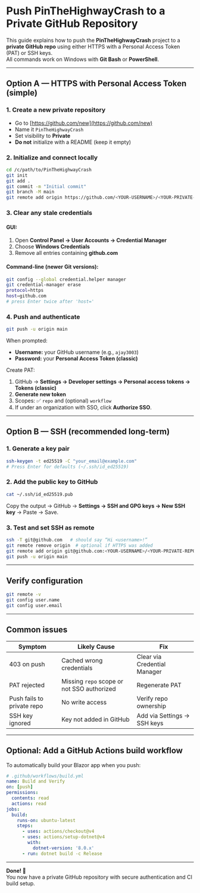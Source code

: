 # Push PinTheHighwayCrash to a Private GitHub Repository

This guide explains how to push the **PinTheHighwayCrash** project to a **private GitHub repo** using either HTTPS with a Personal Access Token (PAT) or SSH keys.  
All commands work on Windows with **Git Bash** or **PowerShell**.

---

## Option A — HTTPS with Personal Access Token (simple)

### 1. Create a new private repository
- Go to [https://github.com/new](https://github.com/new)
- Name it `PinTheHighwayCrash`
- Set visibility to **Private**
- **Do not** initialize with a README (keep it empty)

### 2. Initialize and connect locally
```bash
cd /c/path/to/PinTheHighwayCrash
git init
git add .
git commit -m "Initial commit"
git branch -M main
git remote add origin https://github.com/<YOUR-USERNAME>/<YOUR-PRIVATE-REPO>.git
```

### 3. Clear any stale credentials
#### GUI:
1. Open **Control Panel → User Accounts → Credential Manager**
2. Choose **Windows Credentials**
3. Remove all entries containing **github.com**

#### Command-line (newer Git versions):
```bash
git config --global credential.helper manager
git credential-manager erase
protocol=https
host=github.com
# press Enter twice after 'host='
```

### 4. Push and authenticate
```bash
git push -u origin main
```

When prompted:
- **Username:** your GitHub username (e.g., `ajay3003`)
- **Password:** your **Personal Access Token (classic)**

Create PAT:
1. GitHub → **Settings → Developer settings → Personal access tokens → Tokens (classic)**
2. **Generate new token**
3. Scopes: ✅ `repo` and (optional) `workflow`
4. If under an organization with SSO, click **Authorize SSO**.

---

## Option B — SSH (recommended long-term)

### 1. Generate a key pair
```bash
ssh-keygen -t ed25519 -C "your_email@example.com"
# Press Enter for defaults (~/.ssh/id_ed25519)
```

### 2. Add the public key to GitHub
```bash
cat ~/.ssh/id_ed25519.pub
```
Copy the output → GitHub → **Settings → SSH and GPG keys → New SSH key** → Paste → Save.

### 3. Test and set SSH as remote
```bash
ssh -T git@github.com   # should say “Hi <username>!”
git remote remove origin  # optional if HTTPS was added
git remote add origin git@github.com:<YOUR-USERNAME>/<YOUR-PRIVATE-REPO>.git
git push -u origin main
```

---

## Verify configuration
```bash
git remote -v
git config user.name
git config user.email
```

---

## Common issues

| Symptom | Likely Cause | Fix |
|----------|--------------|-----|
| 403 on push | Cached wrong credentials | Clear via Credential Manager |
| PAT rejected | Missing `repo` scope or not SSO authorized | Regenerate PAT |
| Push fails to private repo | No write access | Verify repo ownership |
| SSH key ignored | Key not added in GitHub | Add via Settings → SSH keys |

---

## Optional: Add a GitHub Actions build workflow
To automatically build your Blazor app when you push:
```yaml
# .github/workflows/build.yml
name: Build and Verify
on: [push]
permissions:
  contents: read
  actions: read
jobs:
  build:
    runs-on: ubuntu-latest
    steps:
      - uses: actions/checkout@v4
      - uses: actions/setup-dotnet@v4
        with:
          dotnet-version: '8.0.x'
      - run: dotnet build -c Release
```

---

**Done! 🎉**  
You now have a private GitHub repository with secure authentication and CI build setup.
